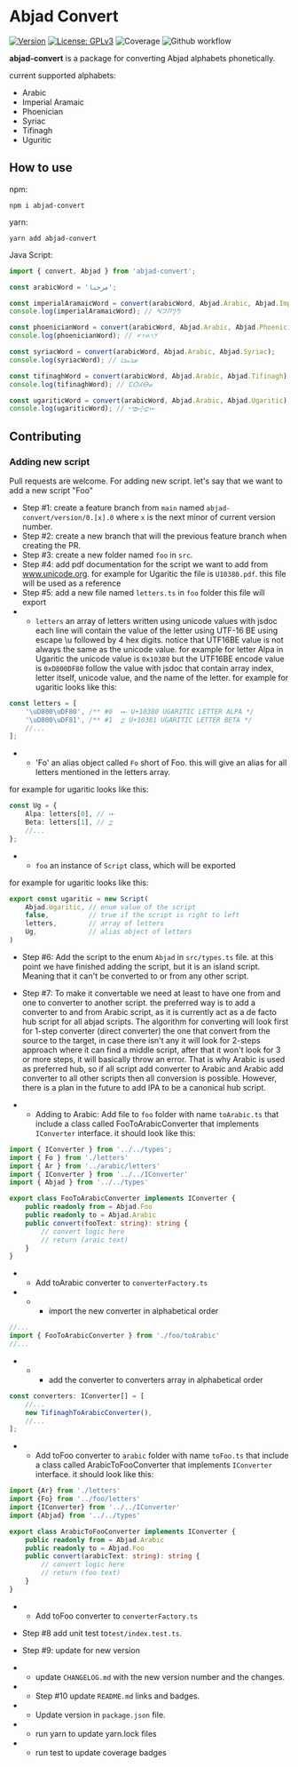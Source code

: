 # Abjad Convert
[![Version](https://img.shields.io/badge/version-0.3.0-blue.svg)](https://github.com/amerharb/abjad/tree/version/0.3.0)
[![License: GPLv3](https://img.shields.io/badge/License-ISC-blue.svg)](https://opensource.org/licenses/ISC)
![Coverage](https://raw.githubusercontent.com/amerharb/abjad/abjad-convert/version/0.3.0/packages/abjad-convert/badges/coverage.svg)
![Github workflow](https://github.com/amerharb/abjad/actions/workflows/lint-test.yaml/badge.svg?branch=abjad-convert/version/0.3.0)

**abjad-convert** is a package for converting Abjad alphabets phonetically.

current supported alphabets:
- Arabic
- Imperial Aramaic
- Phoenician
- Syriac
- Tifinagh
- Uguritic

## How to use
npm:
```shell
npm i abjad-convert
```
yarn:
```shell
yarn add abjad-convert
```

Java Script:
```js
import { convert, Abjad } from 'abjad-convert';

const arabicWord = 'مرحبا';

const imperialAramaicWord = convert(arabicWord, Abjad.Arabic, Abjad.ImperialAramaic);
console.log(imperialAramaicWord); // 𐡌𐡓𐡇𐡁𐡀

const phoenicianWord = convert(arabicWord, Abjad.Arabic, Abjad.Phoenician);
console.log(phoenicianWord); // 𐤌𐤓𐤇𐤁𐤀

const syriacWord = convert(arabicWord, Abjad.Arabic, Abjad.Syriac);
console.log(syriacWord); // ܡܪܚܒܐ

const tifinaghWord = convert(arabicWord, Abjad.Arabic, Abjad.Tifinagh);
console.log(tifinaghWord); // ⵎⵔⵃⴱⴰ

const ugariticWord = convert(arabicWord, Abjad.Arabic, Abjad.Ugaritic);
console.log(ugariticWord); // 𐎎𐎗𐎈𐎁𐎀
```
## Contributing
### Adding new script
Pull requests are welcome. For adding new script. let's say that we want to add a new script "Foo"
- Step #1: create a feature branch from `main` named `abjad-convert/version/0.[x].0` where `x` is the next minor of current version number.
- Step #2: create a new branch that will the previous feature branch when creating the PR.
- Step #3: create a new folder named `foo` in `src`.
- Step #4: add pdf documentation for the script we want to add from www.unicode.org. for example for Ugaritic the file is `U10380.pdf`. this file will be used as a reference
- Step #5: add a new file named `letters.ts` in `foo` folder this file will export
- - `letters` an array of letters written using unicode values with jsdoc each line will contain 
the value of the letter using UTF-16 BE using escape \u followed by 4 hex digits.
notice that UTF16BE value is not always the same as the unicode value.
for example for letter Alpa in Ugaritic the unicode value is `0x10380` but the UTF16BE encode value is `0xD800DF80`
follow the value with jsdoc that contain array index, letter itself, unicode value, and the name of the letter.
for example for ugaritic looks like this:

```ts
const letters = [
	'\uD800\uDF80', /** #0  𐎀 U+10380 UGARITIC LETTER ALPA */
	'\uD800\uDF81', /** #1  𐎁 U+10381 UGARITIC LETTER BETA */
	//...
];
```

- - 'Fo' an alias object called `Fo` short of Foo. this will give an alias for all letters mentioned in the letters array.

for example for ugaritic looks like this:
```ts
const Ug = {
	Alpa: letters[0], // 𐎀
	Beta: letters[1], // 𐎁
	//...
};
```

- - `foo` an instance of `Script` class, which will be exported

for example for ugaritic looks like this:
```ts
export const ugaritic = new Script(
	Abjad.Ugaritic, // enum value of the script
	false,          // true if the script is right to left
	letters,        // array of letters
	Ug,             // alias object of letters
)
```

- Step #6: Add the script to the enum `Abjad` in `src/types.ts` file.
at this point we have finished adding the script, but it is an island script. Meaning that it can't be converted to or from any other script.
 
- Step #7: To make it convertable we need at least to have one from and one to converter to another script. 
the preferred way is to add a converter to and from Arabic script, as it is currently act as a de facto hub script for all abjad scripts.
The algorithm for converting will look first for 1-step converter (direct converter) the one that convert from the source to the target, in case there isn't any it will look for 2-steps approach where it can find a middle script,
after that it won't look for 3 or more steps, it will basically throw an error.
That is why Arabic is used as preferred hub, so if all script add converter to Arabic and Arabic add converter to all other scripts then all conversion is possible.
However, there is a plan in the future to add IPA to be a canonical hub script.

- - Adding to Arabic: Add file to `foo` folder with name `toArabic.ts` that include a class called FooToArabicConverter that implements `IConverter` interface.
it should look like this:
```ts
import { IConverter } from '../../types';
import { Fo } from './letters'
import { Ar } from '../arabic/letters'
import { IConverter } from '../../IConverter'
import { Abjad } from '../../types'

export class FooToArabicConverter implements IConverter {
	public readonly from = Abjad.Foo
	public readonly to = Abjad.Arabic
	public convert(fooText: string): string {
		// convert logic here
		// return (araic text)
	}
}
```
- - Add toArabic converter to `converterFactory.ts`
- - - import the new converter in alphabetical order
```ts
//...
import { FooToArabicConverter } from './foo/toArabic'
//...
```
- - - add the converter to converters array in alphabetical order
```ts
const converters: IConverter[] = [
	//...
	new TifinaghToArabicConverter(),
	//...
];
```
- - Add toFoo converter to `arabic` folder with name `toFoo.ts` that include a class called ArabicToFooConverter that implements `IConverter` interface.
it should look like this:
```ts
import {Ar} from './letters'
import {Fo} from '../foo/letters'
import {IConverter} from '../../IConverter'
import {Abjad} from '../../types'

export class ArabicToFooConverter implements IConverter {
	public readonly from = Abjad.Arabic
	public readonly to = Abjad.Foo
	public convert(arabicText: string): string {
		// convert logic here
		// return (foo text)
	}
}
```
- - Add toFoo converter to `converterFactory.ts`

- Step #8 add unit test to`test/index.test.ts`.

- Step #9: update for new version
- - update `CHANGELOG.md` with the new version number and the changes.
- - Step #10 update `README.md` links and badges.
- - Update version in `package.json` file.
- - run yarn to update yarn.lock files
- - run test to update coverage badges
